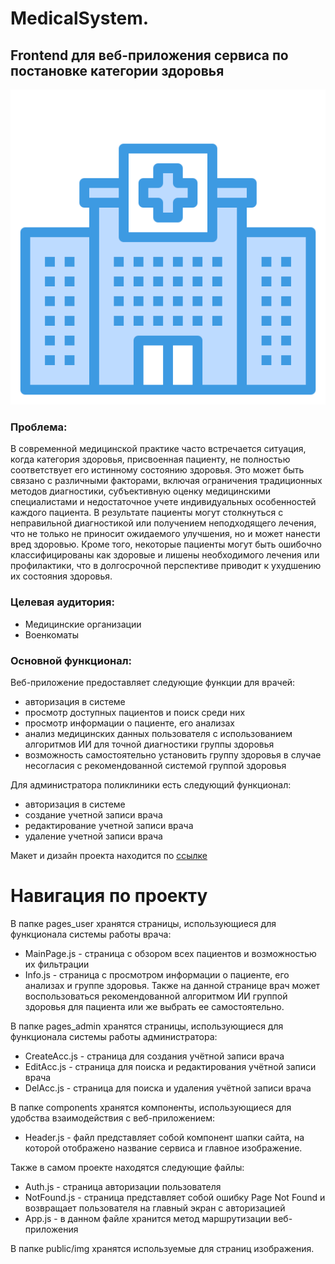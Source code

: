 # MedicalSystem. 
## Frontend для веб-приложения сервиса по постановке категории здоровья
![Logotype](my-app/public/img/banner.png)
### Проблема:
В современной медицинской практике часто встречается ситуация, когда категория здоровья, присвоенная пациенту, не полностью соответствует его истинному состоянию здоровья. Это может быть связано с различными факторами, включая ограничения традиционных методов диагностики, субъективную оценку медицинскими специалистами и недостаточное учете индивидуальных особенностей каждого пациента. В результате пациенты могут столкнуться с неправильной диагностикой или получением неподходящего лечения, что не только не приносит ожидаемого улучшения, но и может нанести вред здоровью. Кроме того, некоторые пациенты могут быть ошибочно классифицированы как здоровые и лишены необходимого лечения или профилактики, что в долгосрочной перспективе приводит к ухудшению их состояния здоровья.

### Целевая аудитория:
- Медицинские организации
- Военкоматы

### Основной функционал:

Веб-приложение предоставляет следующие функции для врачей:
- авторизация в системе
- просмотр доступных пациентов и поиск среди них
- просмотр информации о пациенте, его анализах
- анализ медицинских данных пользователя с использованием алгоритмов ИИ для точной диагностики группы здоровья
- возможность самостоятельно установить группу здоровья в случае несогласия с рекомендованной системой группой здоровья

Для администратора поликлиники есть следующий функционал:
- авторизация в системе
- создание учетной записи врача
- редактирование учетной записи врача
- удаление учетной записи врача

Макет и дизайн проекта находится по [ссылке](https://www.figma.com/file/ujnJmfc0FCajrrTbDYW8zT/Макет-сайта?type=design&node-id=0-1&mode=design&t=ZX4n9AqmlPjKNTO5-0)

# Навигация по проекту

В папке pages_user хранятся страницы, использующиеся для функционала системы работы врача:
- MainPage.js - страница с обзором всех пациентов и возможностью их фильтрации
- Info.js - страница с просмотром информации о пациенте, его анализах и группе здоровья. Также на данной странице врач может воспользоваться рекомендованной алгоритмом ИИ группой здоровья для пациента или же выбрать ее самостоятельно.

  
В папке pages_admin хранятся страницы, использующиеся для функционала системы работы администратора:
- CreateAcc.js - страница для создания учётной записи врача
- EditAcc.js - страница для поиска и редактирования учётной записи врача
- DelAcc.js - страница для поиска и удаления учётной записи врача


В папке components хранятся компоненты, использующиеся для удобства взаимодействия с веб-приложением:
- Header.js - файл представляет собой компонент шапки сайта, на которой отображено название сервиса и главное изображение.

  
Также в самом проекте находятся следующие файлы:
- Auth.js - страница авторизации пользователя
- NotFound.js - страница представляет собой ошибку Page Not Found и возвращает пользователя на главный экран с авторизацией
- App.js - в данном файле хранится метод маршрутизации веб-приложения

В папке public/img хранятся используемые для страниц изображения.


